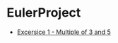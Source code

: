 # EulerProject
- [Excersice 1 - Multiple of 3 and 5](https://github.com/GeorgeGuerrero904/EulerProject/blob/master/EulerProject/Algorithms/1.cs)
